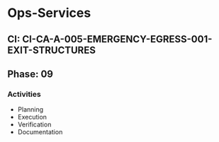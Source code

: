 # Ops-Services

## CI: CI-CA-A-005-EMERGENCY-EGRESS-001-EXIT-STRUCTURES
## Phase: 09

### Activities
- Planning
- Execution
- Verification
- Documentation
